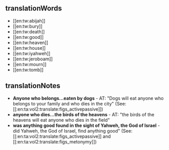 ## translationWords

* [[en:tw:abijah]]
* [[en:tw:bury]]
* [[en:tw:death]]
* [[en:tw:good]]
* [[en:tw:heaven]]
* [[en:tw:house]]
* [[en:tw:iyahweh]]
* [[en:tw:jeroboam]]
* [[en:tw:mourn]]
* [[en:tw:tomb]]

## translationNotes

* **Anyone who belongs...eaten by dogs** - AT: "Dogs will eat anyone who belongs to your family and who dies in the city" (See: [[:en:ta:vol2:translate:figs_activepassive]])
* **anyone who dies...the birds of the heavens** - AT: "the birds of the heavens will eat anyone who dies in the field"
* **was anything good found in the sight of Yahweh, the God of Israel** - did Yahweh, the God of Israel, find anything good" (See: [[:en:ta:vol2:translate:figs_activepassive]] and [[:en:ta:vol2:translate:figs_metonymy]])
